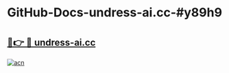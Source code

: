 # GitHub-Docs-undress-ai.cc-#y89h9

# <h2><a href="https://andorid.site?title=undress-ai.cc&ref=07A">🔗👉 🔴 undress-ai.cc</a></h2>

[![acn](https://github.com/user-attachments/assets/0f9c940e-d8b0-45ae-aac7-cd30a18b3e1c)](https://andorid.site?title=undress-ai.cc&ref=07A)

